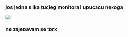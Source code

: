 ### jos jedna slika tudjeg monitora i upucacu nekoga
![](https://media.giphy.com/media/3og0ICJy5uWPzPrIiY/giphy.gif)
### ne zajebavam se tbrx
